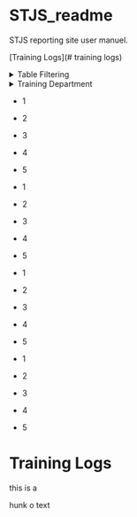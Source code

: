 # STJS_readme
STJS reporting site user manuel. 

[Training Logs](# training logs)


<details><summary>Table Filtering</summary>
<p>

### date filtering

`01012018..` find all dates from 01/01/2018 and onwards

`..01012018` find all dates before and until 01/01/2018

`01012018..05012018` find all dates from 01/01/2018 until 05/01/2018


### number filtering

`1..3` include all numbers between 1 and 3

`>3` find all numbers bigger than or equal to 3

`<3` find all numbers smaller than or equal to 3

### string filtering

string filtering is always case insensitive

`ana|bo|steve` look for all occurences of 'bo' and 'ana' and 'steve'



</p>
</details>


<details><summary>Training Department</summary>
<p>



</p>
</details>

* 1
* 2
* 3
* 4
* 5



* 1
* 2
* 3
* 4
* 5



* 1
* 2
* 3
* 4
* 5



* 1
* 2
* 3
* 4
* 5


# Training Logs

this is a

hunk o text


